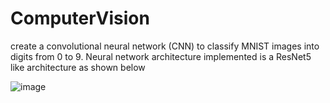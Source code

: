 # ComputerVision
create a convolutional neural network (CNN) to classify MNIST images into digits from 0 to 9. Neural network architecture implemented is a ResNet5 like architecture as shown below



 ![image](https://user-images.githubusercontent.com/17470950/163423312-56b9e7a1-d582-4797-b28f-21ddced2b7d8.png)
